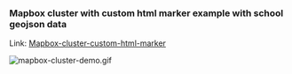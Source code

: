 ### Mapbox cluster with custom html marker example with school geojson data

Link: [Mapbox-cluster-custom-html-marker](https://harmonious-horse-607a85.netlify.app/)

![mapbox-cluster-demo.gif](./assets/mapbox-cluster-demo-2.gif)
